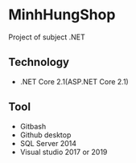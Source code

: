 # MinhHungShop
Project of subject .NET
## Technology
- .NET Core 2.1(ASP.NET Core 2.1)
## Tool
- Gitbash
- Github desktop
- SQL Server 2014
- Visual studio 2017 or 2019
